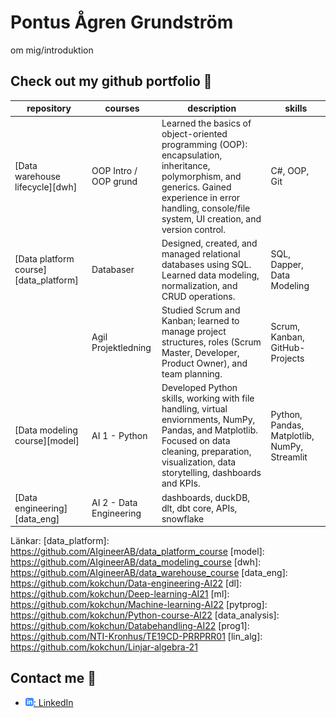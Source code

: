 
# Pontus Ågren Grundström

om mig/introduktion

## Check out my github portfolio :briefcase:

| repository                            | courses                 | description                                                              | skills |
| ------------------------------------- | ----------------------- | ------------------------------------------------------------------------ | ------ |
| [Data warehouse lifecycle][dwh]       | OOP Intro / OOP grund   | Learned the basics of object-oriented programming (OOP): encapsulation, inheritance, polymorphism, and generics. Gained experience in error handling, console/file system, UI creation, and version control.            | C#, OOP, Git |
| [Data platform course][data_platform] | Databaser               |  Designed, created, and managed relational databases using SQL. Learned data modeling, normalization, and CRUD operations.       | SQL, Dapper, Data Modeling |
| | Agil Projektledning | Studied Scrum and Kanban; learned to manage project structures, roles (Scrum Master, Developer, Product Owner), and team planning. | Scrum, Kanban, GitHub-Projects |
| [Data modeling course][model]         | AI 1 - Python           | Developed Python skills, working with file handling, virtual enviornments, NumPy, Pandas, and Matplotlib. Focused on data cleaning, preparation, visualization, data storytelling, dashboards and KPIs.     | Python, Pandas, Matplotlib, NumPy, Streamlit |
| [Data engineering][data_eng]          | AI 2 - Data Engineering | dashboards, duckDB, dlt, dbt core, APIs, snowflake                        | |


Länkar:
[data_platform]: https://github.com/AIgineerAB/data_platform_course
[model]: https://github.com/AIgineerAB/data_modeling_course
[dwh]: https://github.com/AIgineerAB/data_warehouse_course
[data_eng]: https://github.com/kokchun/Data-engineering-AI22
[dl]: https://github.com/kokchun/Deep-learning-AI21
[ml]: https://github.com/kokchun/Machine-learning-AI22
[pytprog]: https://github.com/kokchun/Python-course-AI22
[data_analysis]: https://github.com/kokchun/Databehandling-AI22
[prog1]: https://github.com/NTI-Kronhus/TE19CD-PRRPRR01
[lin_alg]: https://github.com/kokchun/Linjar-algebra-21


## Contact me :iphone:

- [![linkedIn icon](assets/linkedIn-icon.png): LinkedIn][linkedin]

[linkedin]: https://www.linkedin.com/in/ponagr/